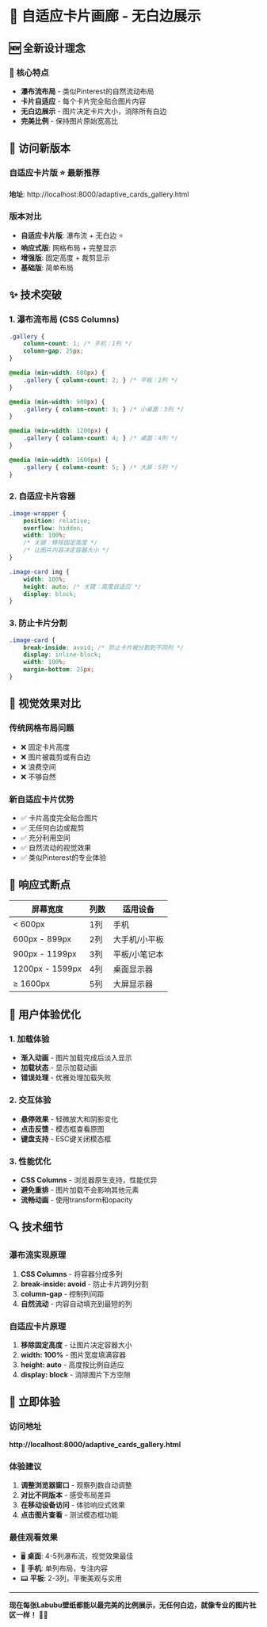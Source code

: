 # 🎨 自适应卡片画廊 - 无白边展示

## 🆕 全新设计理念

### 🎯 核心特点
- **瀑布流布局** - 类似Pinterest的自然流动布局
- **卡片自适应** - 每个卡片完全贴合图片内容
- **无白边展示** - 图片决定卡片大小，消除所有白边
- **完美比例** - 保持图片原始宽高比

## 🔗 访问新版本

### 自适应卡片版 ⭐ 最新推荐
**地址**: http://localhost:8000/adaptive_cards_gallery.html

### 版本对比
- **自适应卡片版**: 瀑布流 + 无白边 ⭐
- **响应式版**: 网格布局 + 完整显示
- **增强版**: 固定高度 + 裁剪显示
- **基础版**: 简单布局

## ✨ 技术突破

### 1. 瀑布流布局 (CSS Columns)
```css
.gallery {
    column-count: 1; /* 手机：1列 */
    column-gap: 25px;
}

@media (min-width: 600px) {
    .gallery { column-count: 2; } /* 平板：2列 */
}

@media (min-width: 900px) {
    .gallery { column-count: 3; } /* 小桌面：3列 */
}

@media (min-width: 1200px) {
    .gallery { column-count: 4; } /* 桌面：4列 */
}

@media (min-width: 1600px) {
    .gallery { column-count: 5; } /* 大屏：5列 */
}
```

### 2. 自适应卡片容器
```css
.image-wrapper {
    position: relative;
    overflow: hidden;
    width: 100%;
    /* 关键：移除固定高度 */
    /* 让图片内容决定容器大小 */
}

.image-card img {
    width: 100%;
    height: auto; /* 关键：高度自适应 */
    display: block;
}
```

### 3. 防止卡片分割
```css
.image-card {
    break-inside: avoid; /* 防止卡片被分割到不同列 */
    display: inline-block;
    width: 100%;
    margin-bottom: 25px;
}
```

## 🎨 视觉效果对比

### 传统网格布局问题
- ❌ 固定卡片高度
- ❌ 图片被裁剪或有白边
- ❌ 浪费空间
- ❌ 不够自然

### 新自适应卡片优势
- ✅ 卡片高度完全贴合图片
- ✅ 无任何白边或裁剪
- ✅ 充分利用空间
- ✅ 自然流动的视觉效果
- ✅ 类似Pinterest的专业体验

## 📱 响应式断点

| 屏幕宽度 | 列数 | 适用设备 |
|---------|------|----------|
| < 600px | 1列 | 手机 |
| 600px - 899px | 2列 | 大手机/小平板 |
| 900px - 1199px | 3列 | 平板/小笔记本 |
| 1200px - 1599px | 4列 | 桌面显示器 |
| ≥ 1600px | 5列 | 大屏显示器 |

## 🎯 用户体验优化

### 1. 加载体验
- **渐入动画** - 图片加载完成后淡入显示
- **加载状态** - 显示加载动画
- **错误处理** - 优雅处理加载失败

### 2. 交互体验
- **悬停效果** - 轻微放大和阴影变化
- **点击反馈** - 模态框查看原图
- **键盘支持** - ESC键关闭模态框

### 3. 性能优化
- **CSS Columns** - 浏览器原生支持，性能优异
- **避免重排** - 图片加载不会影响其他元素
- **流畅动画** - 使用transform和opacity

## 🔍 技术细节

### 瀑布流实现原理
1. **CSS Columns** - 将容器分成多列
2. **break-inside: avoid** - 防止卡片跨列分割
3. **column-gap** - 控制列间距
4. **自然流动** - 内容自动填充到最短的列

### 自适应卡片原理
1. **移除固定高度** - 让图片决定容器大小
2. **width: 100%** - 图片宽度填满容器
3. **height: auto** - 高度按比例自适应
4. **display: block** - 消除图片下方空隙

## 🎉 立即体验

### 访问地址
**http://localhost:8000/adaptive_cards_gallery.html**

### 体验建议
1. **调整浏览器窗口** - 观察列数自动调整
2. **对比不同版本** - 感受布局差异
3. **在移动设备访问** - 体验响应式效果
4. **点击图片查看** - 测试模态框功能

### 最佳观看效果
- 🖥️ **桌面**: 4-5列瀑布流，视觉效果最佳
- 📱 **手机**: 单列布局，专注内容
- 📟 **平板**: 2-3列，平衡美观与实用

---

**现在每张Labubu壁纸都能以最完美的比例展示，无任何白边，就像专业的图片社区一样！** 🎨✨
